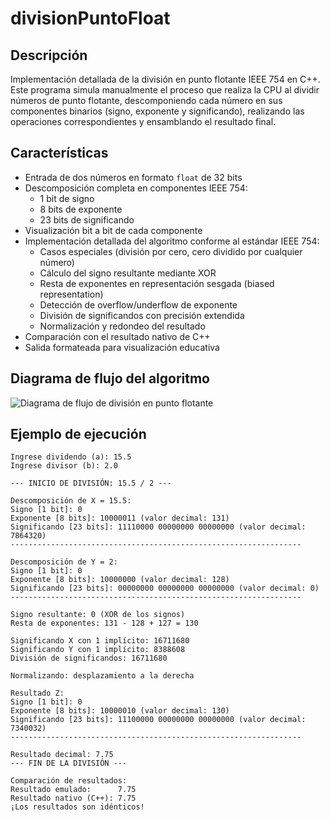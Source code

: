 # divisionPuntoFloat

## Descripción
Implementación detallada de la división en punto flotante IEEE 754 en C++. Este programa simula manualmente el proceso que realiza la CPU al dividir números de punto flotante, descomponiendo cada número en sus componentes binarios (signo, exponente y significando), realizando las operaciones correspondientes y ensamblando el resultado final.

## Características
- Entrada de dos números en formato `float` de 32 bits
- Descomposición completa en componentes IEEE 754:
  - 1 bit de signo
  - 8 bits de exponente
  - 23 bits de significando
- Visualización bit a bit de cada componente
- Implementación detallada del algoritmo conforme al estándar IEEE 754:
  - Casos especiales (división por cero, cero dividido por cualquier número)
  - Cálculo del signo resultante mediante XOR
  - Resta de exponentes en representación sesgada (biased representation)
  - Detección de overflow/underflow de exponente
  - División de significandos con precisión extendida
  - Normalización y redondeo del resultado
- Comparación con el resultado nativo de C++
- Salida formateada para visualización educativa

## Diagrama de flujo del algoritmo
![Diagrama de flujo de división en punto flotante](https://github.com/user-attachments/assets/737fa817-1d7a-4fdb-b7a6-e8185c631e7e)

## Ejemplo de ejecución

```
Ingrese dividendo (a): 15.5
Ingrese divisor (b): 2.0

--- INICIO DE DIVISIÓN: 15.5 / 2 ---

Descomposición de X = 15.5:
Signo [1 bit]: 0
Exponente [8 bits]: 10000011 (valor decimal: 131)
Significando [23 bits]: 11110000 00000000 00000000 (valor decimal: 7864320)
-----------------------------------------------------------------

Descomposición de Y = 2:
Signo [1 bit]: 0
Exponente [8 bits]: 10000000 (valor decimal: 128)
Significando [23 bits]: 00000000 00000000 00000000 (valor decimal: 0)
-----------------------------------------------------------------

Signo resultante: 0 (XOR de los signos)
Resta de exponentes: 131 - 128 + 127 = 130

Significando X con 1 implícito: 16711680
Significando Y con 1 implícito: 8388608
División de significandos: 16711680

Normalizando: desplazamiento a la derecha

Resultado Z:
Signo [1 bit]: 0
Exponente [8 bits]: 10000010 (valor decimal: 130)
Significando [23 bits]: 11100000 00000000 00000000 (valor decimal: 7340032)
-----------------------------------------------------------------

Resultado decimal: 7.75
--- FIN DE LA DIVISIÓN ---

Comparación de resultados:
Resultado emulado:      7.75
Resultado nativo (C++): 7.75
¡Los resultados son idénticos!
```
